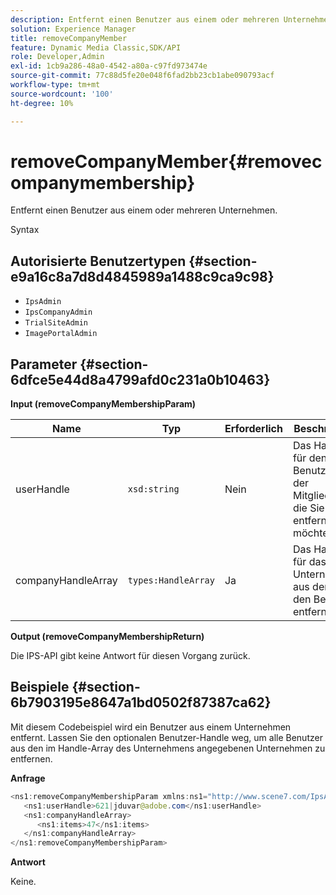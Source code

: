 ```yaml
---
description: Entfernt einen Benutzer aus einem oder mehreren Unternehmen.
solution: Experience Manager
title: removeCompanyMember
feature: Dynamic Media Classic,SDK/API
role: Developer,Admin
exl-id: 1cb9a286-48a0-4542-a80a-c97fd973474e
source-git-commit: 77c88d5fe20e048f6fad2bb23cb1abe090793acf
workflow-type: tm+mt
source-wordcount: '100'
ht-degree: 10%

---
```


# removeCompanyMember{#removecompanymembership}

Entfernt einen Benutzer aus einem oder mehreren Unternehmen.

Syntax

## Autorisierte Benutzertypen {#section-e9a16c8a7d8d4845989a1488c9ca9c98}

* `IpsAdmin`
* `IpsCompanyAdmin`
* `TrialSiteAdmin`
* `ImagePortalAdmin`

## Parameter {#section-6dfce5e44d8a4799afd0c231a0b10463}

**Input (removeCompanyMembershipParam)**

| Name | Typ | Erforderlich | Beschreibung |
|---|---|---|---|
| userHandle | `xsd:string` | Nein | Das Handle für den Benutzer mit der Mitgliedschaft, die Sie entfernen möchten. |
| companyHandleArray | `types:HandleArray` | Ja | Das Handle für das Unternehmen, aus dem Sie den Benutzer entfernen. |

**Output (removeCompanyMembershipReturn)**

Die IPS-API gibt keine Antwort für diesen Vorgang zurück.

## Beispiele {#section-6b7903195e8647a1bd0502f87387ca62}

Mit diesem Codebeispiel wird ein Benutzer aus einem Unternehmen entfernt. Lassen Sie den optionalen Benutzer-Handle weg, um alle Benutzer aus den im Handle-Array des Unternehmens angegebenen Unternehmen zu entfernen.

**Anfrage**

```java
<ns1:removeCompanyMembershipParam xmlns:ns1="http://www.scene7.com/IpsApi/xsd">
   <ns1:userHandle>621|jduvar@adobe.com</ns1:userHandle>
   <ns1:companyHandleArray>
      <ns1:items>47</ns1:items>
   </ns1:companyHandleArray>
</ns1:removeCompanyMembershipParam>
```

**Antwort**

Keine.

